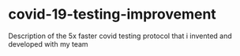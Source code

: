 # covid-19-testing-improvement
Description of the 5x faster covid testing protocol that i invented and developed with my team
